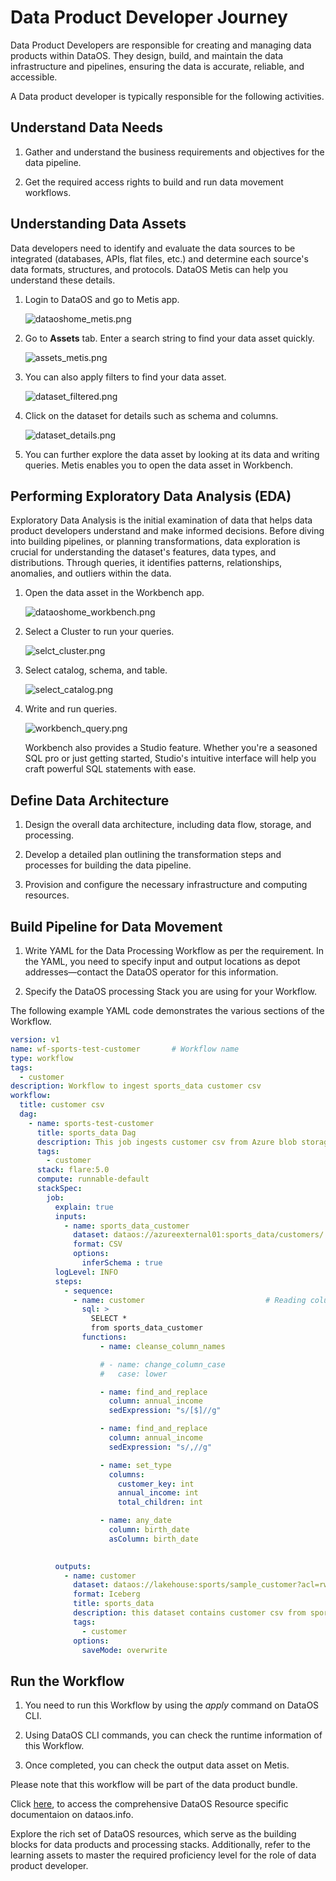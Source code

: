 # Data Product Developer Journey

Data Product Developers are responsible for creating and managing data products within DataOS. They design, build, and maintain the data infrastructure and pipelines, ensuring the data is accurate, reliable, and accessible.

A Data product developer is typically responsible for the following activities.

## Understand Data Needs

1. Gather and understand the business requirements and objectives for the data pipeline.

2. Get the required access rights to build and run data movement workflows.


## Understanding Data Assets

Data developers need to identify and evaluate the data sources to be integrated (databases, APIs, flat files, etc.) and determine each source's data formats, structures, and protocols. DataOS Metis can help you understand these details.


1. Login to DataOS and go to Metis app.
    
    ![dataoshome_metis.png](/getting_started/dataos_home.png)
    
2. Go to **Assets** tab. Enter a search string to find your data asset quickly.
    
    ![assets_metis.png](/getting_started/assets_metis.png)
    
3. You can also apply filters to find your data asset.
    
    ![dataset_filtered.png](/getting_started/dataset_filtered.png)
    
4. Click on the dataset for details such as schema and columns.
    
    ![dataset_details.png](/getting_started/dataset_details.png)

5. You can further explore the data asset by looking at its data and writing queries. Metis enables you to open the data asset in Workbench.

## Performing Exploratory Data Analysis (EDA)

Exploratory Data Analysis is the initial examination of data that helps data product developers understand and make informed decisions. Before diving into building pipelines, or planning transformations, data exploration is crucial for understanding the dataset's features, data types, and distributions. Through queries, it identifies patterns, relationships, anomalies, and outliers within the data.

1. Open the data asset in the Workbench app.
    
    ![dataoshome_workbench.png](/getting_started/dataoshome_workbench.png)
    
2. Select a Cluster to run your queries.
    
    ![selct_cluster.png](/getting_started/selct_cluster.png)
    
3. Select catalog, schema, and table.
    
    ![select_catalog.png](/getting_started/select_catalog.png)
    
4. Write and run queries. 
    
    ![workbench_query.png](/getting_started/workbench_query.png)
    
    Workbench also provides a Studio feature. Whether you're a seasoned SQL pro or just getting started, Studio's intuitive interface will help you craft powerful SQL statements with ease.
    
## Define Data Architecture

1. Design the overall data architecture, including data flow, storage, and processing.

2. Develop a detailed plan outlining the transformation steps and processes for building the data pipeline.

3. Provision and configure the necessary infrastructure and computing resources.


## Build Pipeline for Data Movement

1. Write YAML for the Data Processing Workflow as per the requirement. In the YAML, you need to specify input and output locations as depot addresses—contact the DataOS operator for this information.

2. Specify the DataOS processing Stack you are using for your Workflow.

The following example YAML code demonstrates the various sections of the Workflow.

```yaml
version: v1
name: wf-sports-test-customer       # Workflow name
type: workflow
tags:  
  - customer
description: Workflow to ingest sports_data customer csv
workflow:  
  title: customer csv 
  dag:    
    - name: sports-test-customer
      title: sports_data Dag
      description: This job ingests customer csv from Azure blob storage into lakehouse catalog 
      tags:         
        - customer    
      stack: flare:5.0        
      compute: runnable-default
      stackSpec:         
        job:            
          explain: true            
          inputs:                                
            - name: sports_data_customer
              dataset: dataos://azureexternal01:sports_data/customers/
              format: CSV
              options:
                inferSchema : true
          logLevel: INFO
          steps:              
            - sequence:                  
              - name: customer                           # Reading columns from definition files.File names is used to create Survey Ids                    
                sql: > 
                  SELECT *
                  from sports_data_customer   
                functions: 
                    - name: cleanse_column_names

                    # - name: change_column_case 
                    #   case: lower

                    - name: find_and_replace 
                      column: annual_income
                      sedExpression: "s/[$]//g"

                    - name: find_and_replace 
                      column: annual_income
                      sedExpression: "s/,//g"

                    - name: set_type 
                      columns: 
                        customer_key: int 
                        annual_income: int
                        total_children: int

                    - name: any_date 
                      column: birth_date
                      asColumn: birth_date

                                                 
          outputs:              
            - name: customer
              dataset: dataos://lakehouse:sports/sample_customer?acl=rw
              format: Iceberg
              title: sports_data
              description: this dataset contains customer csv from sports_data 
              tags:                                                                     
                - customer
              options:                  
                saveMode: overwrite

```
## Run the Workflow 

1. You need to run this Workflow by using the *apply* command on DataOS CLI.

2. Using DataOS CLI commands, you can check the runtime information of this Workflow.

3. Once completed, you can check the output data asset on Metis.

Please note that this workflow will be part of the data product bundle. 

Click [here](/resources/types/), to access the comprehensive DataOS Resource specific documentaion on dataos.info. 

Explore the rich set of DataOS resources, which serve as the building blocks for data products and processing stacks. Additionally, refer to the learning assets to master the required proficiency level for the role of data product developer.